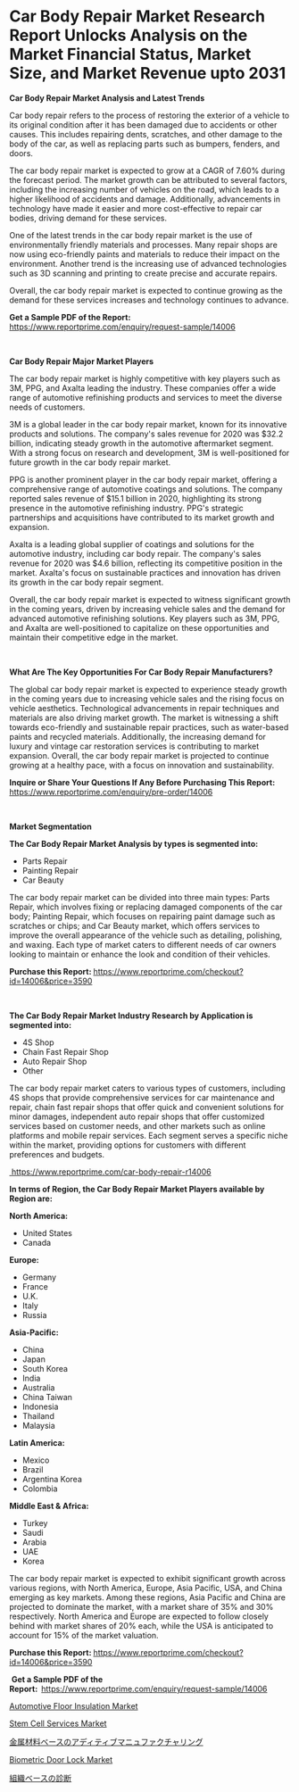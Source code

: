 <p><h1>Car Body Repair Market Research Report Unlocks Analysis on the Market Financial Status, Market Size, and Market Revenue upto 2031</h1></p><p><strong>Car Body Repair Market Analysis and Latest Trends</strong></p>
<p><p>Car body repair refers to the process of restoring the exterior of a vehicle to its original condition after it has been damaged due to accidents or other causes. This includes repairing dents, scratches, and other damage to the body of the car, as well as replacing parts such as bumpers, fenders, and doors.</p><p>The car body repair market is expected to grow at a CAGR of 7.60% during the forecast period. The market growth can be attributed to several factors, including the increasing number of vehicles on the road, which leads to a higher likelihood of accidents and damage. Additionally, advancements in technology have made it easier and more cost-effective to repair car bodies, driving demand for these services.</p><p>One of the latest trends in the car body repair market is the use of environmentally friendly materials and processes. Many repair shops are now using eco-friendly paints and materials to reduce their impact on the environment. Another trend is the increasing use of advanced technologies such as 3D scanning and printing to create precise and accurate repairs.</p><p>Overall, the car body repair market is expected to continue growing as the demand for these services increases and technology continues to advance.</p></p>
<p><strong>Get a Sample PDF of the Report:&nbsp;</strong> <a href="https://www.reportprime.com/enquiry/request-sample/14006">https://www.reportprime.com/enquiry/request-sample/14006</a></p>
<p>&nbsp;</p>
<p><strong>Car Body Repair Major Market Players</strong></p>
<p><p>The car body repair market is highly competitive with key players such as 3M, PPG, and Axalta leading the industry. These companies offer a wide range of automotive refinishing products and services to meet the diverse needs of customers.</p><p>3M is a global leader in the car body repair market, known for its innovative products and solutions. The company's sales revenue for 2020 was $32.2 billion, indicating steady growth in the automotive aftermarket segment. With a strong focus on research and development, 3M is well-positioned for future growth in the car body repair market.</p><p>PPG is another prominent player in the car body repair market, offering a comprehensive range of automotive coatings and solutions. The company reported sales revenue of $15.1 billion in 2020, highlighting its strong presence in the automotive refinishing industry. PPG's strategic partnerships and acquisitions have contributed to its market growth and expansion.</p><p>Axalta is a leading global supplier of coatings and solutions for the automotive industry, including car body repair. The company's sales revenue for 2020 was $4.6 billion, reflecting its competitive position in the market. Axalta's focus on sustainable practices and innovation has driven its growth in the car body repair segment.</p><p>Overall, the car body repair market is expected to witness significant growth in the coming years, driven by increasing vehicle sales and the demand for advanced automotive refinishing solutions. Key players such as 3M, PPG, and Axalta are well-positioned to capitalize on these opportunities and maintain their competitive edge in the market.</p></p>
<p>&nbsp;</p>
<p><strong>What Are The Key Opportunities For Car Body Repair Manufacturers?</strong></p>
<p><p>The global car body repair market is expected to experience steady growth in the coming years due to increasing vehicle sales and the rising focus on vehicle aesthetics. Technological advancements in repair techniques and materials are also driving market growth. The market is witnessing a shift towards eco-friendly and sustainable repair practices, such as water-based paints and recycled materials. Additionally, the increasing demand for luxury and vintage car restoration services is contributing to market expansion. Overall, the car body repair market is projected to continue growing at a healthy pace, with a focus on innovation and sustainability.</p></p>
<p><strong>Inquire or Share Your Questions If Any Before Purchasing This Report:</strong> <a href="https://www.reportprime.com/enquiry/pre-order/14006">https://www.reportprime.com/enquiry/pre-order/14006</a></p>
<p>&nbsp;</p>
<p><strong>Market Segmentation</strong></p>
<p><strong>The Car Body Repair Market Analysis by types is segmented into:</strong></p>
<p><ul><li>Parts Repair</li><li>Painting Repair</li><li>Car Beauty</li></ul></p>
<p><p>The car body repair market can be divided into three main types: Parts Repair, which involves fixing or replacing damaged components of the car body; Painting Repair, which focuses on repairing paint damage such as scratches or chips; and Car Beauty market, which offers services to improve the overall appearance of the vehicle such as detailing, polishing, and waxing. Each type of market caters to different needs of car owners looking to maintain or enhance the look and condition of their vehicles.</p></p>
<p><strong>Purchase this Report:&nbsp;</strong><a href="https://www.reportprime.com/checkout?id=14006&price=3590">https://www.reportprime.com/checkout?id=14006&price=3590</a></p>
<p>&nbsp;</p>
<p><strong>The Car Body Repair Market Industry Research by Application is segmented into:</strong></p>
<p><ul><li>4S Shop</li><li>Chain Fast Repair Shop</li><li>Auto Repair Shop</li><li>Other</li></ul></p>
<p><p>The car body repair market caters to various types of customers, including 4S shops that provide comprehensive services for car maintenance and repair, chain fast repair shops that offer quick and convenient solutions for minor damages, independent auto repair shops that offer customized services based on customer needs, and other markets such as online platforms and mobile repair services. Each segment serves a specific niche within the market, providing options for customers with different preferences and budgets.</p></p>
<p><a href="https://www.reportprime.com/car-body-repair-r14006">&nbsp;https://www.reportprime.com/car-body-repair-r14006</a></p>
<p><strong>In terms of Region, the Car Body Repair Market Players available by Region are:</strong></p>
<p>
    <p> <strong> North America: </strong>
        <ul>
            <li>United States</li>
            <li>Canada</li>
        </ul>
        </p> 
    <p> <strong> Europe: </strong>
        <ul>
            <li>Germany</li>
            <li>France</li>
            <li>U.K.</li>
            <li>Italy</li>
            <li>Russia</li>
        </ul>
        </p> 
    <p> <strong> Asia-Pacific: </strong>
        <ul>
            <li>China</li>
            <li>Japan</li>
            <li>South Korea</li>
            <li>India</li>
            <li>Australia</li>
            <li>China Taiwan</li>
            <li>Indonesia</li>
            <li>Thailand</li>
            <li>Malaysia</li>
        </ul>
        </p> 
    <p> <strong> Latin America: </strong>
        <ul>
            <li>Mexico</li>
            <li>Brazil</li>
            <li>Argentina Korea</li>
            <li>Colombia</li>
        </ul>
        </p> 
    <p> <strong> Middle East & Africa: </strong>
        <ul>
            <li>Turkey</li>
            <li>Saudi</li>
            <li>Arabia</li>
            <li>UAE</li>
            <li>Korea</li>
        </ul>
    </p>
    </p>
<p><p>The car body repair market is expected to exhibit significant growth across various regions, with North America, Europe, Asia Pacific, USA, and China emerging as key markets. Among these regions, Asia Pacific and China are projected to dominate the market, with a market share of 35% and 30% respectively. North America and Europe are expected to follow closely behind with market shares of 20% each, while the USA is anticipated to account for 15% of the market valuation.</p></p>
<p><strong>Purchase this Report: </strong><a href="https://www.reportprime.com/checkout?id=14006&price=3590">https://www.reportprime.com/checkout?id=14006&price=3590</a></p>
<p>&nbsp;<strong>Get a Sample PDF of the Report:&nbsp;&nbsp;</strong><a href="https://www.reportprime.com/enquiry/request-sample/14006">https://www.reportprime.com/enquiry/request-sample/14006</a></p>
<p><strong></strong></p>
<p><p><a href="https://www.linkedin.com/pulse/automotive-floor-insulation-market-size-growth-outlook-from-ascde">Automotive Floor Insulation Market</a></p><p><a href="https://github.com/peachesmcdowel1/Market-Research-Report-List-2/blob/main/stem-cell-services-market.md">Stem Cell Services Market</a></p><p><a href="https://github.com/WhitneyMurphy1982/Market-Research-Report-List-1/blob/main/164726980688.md">金属材料ベースのアディティブマニュファクチャリング</a></p><p><a href="https://issuu.com/reportprime-2/docs/biometric-door-lock-market-size-2030.pptx">Biometric Door Lock Market</a></p><p><a href="https://github.com/TatumKoelpin2017/Market-Research-Report-List-1/blob/main/763967380687.md">組織ベースの診断</a></p></p>
